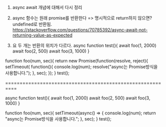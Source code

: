 1. async await 개념에 대해서 다시 정리

2. async 함수는 원래 promise를 반환한다 
=> 명시적으로 return하지 않으면? undefined로 반환됨.
https://stackoverflow.com/questions/70785392/async-await-not-returning-value-as-expected

3. 요 두 개는 반환의 위치가 다르다.
async function test(){
    await foo(1, 2000)
    await foo(2, 500)
    await foo(3, 1000)
}

function foo(num, sec){
    return new Promise(function(resolve, reject){
        setTimeout( function(){
            console.log(num);
            resolve("async는 Promise방식을 사용합니다.");
        }, sec);
    });
}
test();

==========================================================

async function test(){
    await foo(1, 2000)
    await foo(2, 500)
    await foo(3, 1000)
}

function foo(num, sec){
        setTimeout(async() => {
            console.log(num);
            return "async는 Promise방식을 사용합니다.";
        }, sec);
}
test();